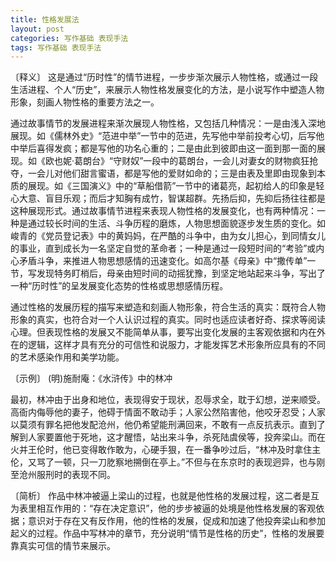 ```yaml
---
title: 性格发展法
layout: post
categories: 写作基础 表现手法
tags: 写作基础 表现手法
---
```


〔释义〕 这是通过“历时性”的情节进程，一步步渐次展示人物性格，或通过一段生活进程、个人“历史”，来展示人物性格发展变化的方法，是小说写作中塑造人物形象，刻画人物性格的重要方法之一。

通过故事情节的发展进程来渐次展现人物性格，又包括几种情况：一是由浅入深地展现。如《儒林外史》“范进中举”一节中的范进，先写他中举前投考心切，后写他中举后喜得发疯；都是写他的功名心重的；二是由此到彼即由这一面到那一面的展现。如《欧也妮·葛朗台》“守财奴”一段中的葛朗台，一会儿对妻女的财物疯狂抢夺，一会儿对他们甜言蜜语，都是写他的爱财如命的；三是由表及里即由现象到本质的展现。如《三国演义》中的“草船借箭”一节中的诸葛亮，起初给人的印象是轻心大意、盲目乐观；而后才知胸有成竹，智谋超群。先扬后抑，先抑后扬往往都是这种展现形式。通过故事情节进程来表现人物性格的发展变化，也有两种情况：一种是通过较长时间的生活、斗争历程的磨炼，人物思想面貌逐步发生质的变化。如峻青的《党员登记表》中的黄妈妈，在严酷的斗争中，由为女儿担心，到同情女儿的事业，直到成长为一名坚定自觉的革命者；一种是通过一段短时间的“考验”或内心矛盾斗争，来推进人物思想感情的迅速变化。如高尔基《母亲》中“撒传单”一节，写发现特务盯梢后，母亲由短时间的动摇犹豫，到坚定地站起来斗争，写出了一种“历时性”的呈发展变化态势的性格或思想感情历程。

通过性格的发展历程的描写来塑造和刻画人物形象，符合生活的真实：既符合人物形象的真实，也符合对一个人认识过程的真实。同时也适应读者好奇、探求等阅读心理。但表现性格的发展又不能简单从事，要写出变化发展的主客观依据和内在外在的逻辑，这样才具有充分的可信性和说服力，才能发挥艺术形象所应具有的不同的艺术感染作用和美学功能。

〔示例〕 (明)施耐庵：《水浒传》中的林冲

最初，林冲由于出身和地位，表现得安于现状，忍辱求全，耽于幻想，逆来顺受。高衙内侮辱他的妻子，他碍于情面不敢动手；人家公然陷害他，他咬牙忍受；人家以莫须有罪名把他发配沧州，他仍希望能刑满回来，不敢有一点反抗表示。直到了解到人家要置他于死地，这才醒悟，站出来斗争，杀死陆虞侯等，投奔梁山。而在火并王伦时，他已变得敢作敢为，心硬手狠，在一番争吵过后，“林冲及时拿住主伦，又骂了一顿，只一刀肐察地搠倒在亭上。”不但与在东京时的表现迥异，也与刚至沧州服刑时的表现不同。

〔简析〕 作品中林冲被逼上梁山的过程，也就是他性格的发展过程，这二者是互为表里相互作用的：“存在决定意识”，他的步步被逼的处境是他性格发展的客观依据；意识对于存在又有反作用，他的性格的发展，促成和加速了他投奔梁山和参加起义的过程。作品中写林冲的章节，充分说明“情节是性格的历史”，性格的发展要靠真实可信的情节来展示。 